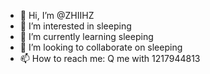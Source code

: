 - 👋 Hi, I’m @ZHIIHZ
- 👀 I’m interested in sleeping
- 🌱 I’m currently learning sleeping
- 💞️ I’m looking to collaborate on sleeping
- 📫 How to reach me: Q me with 1217944813

<!---
ZHIIHZ/ZHIIHZ is a ✨ special ✨ repository because its `README.md` (this file) appears on your GitHub profile.
You can click the Preview link to take a look at your changes.
--->
